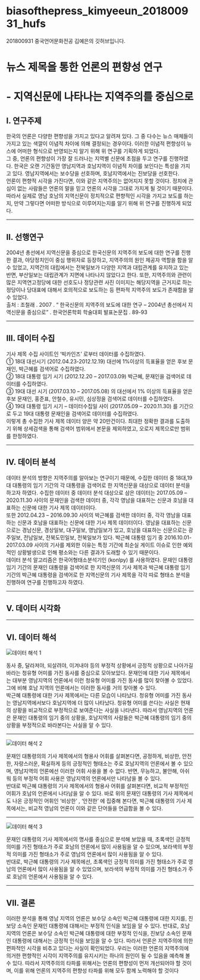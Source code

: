 # biasofthepress_kimyeeun_201800931_hufs
201800931 중국언어문화전공 김예은의 깃허브입니다.

# 뉴스 제목을 통한 언론의 편향성 연구
# - 지역신문에 나타나는 지역주의를 중심으로

## Ⅰ. 연구주제

한국의 언론은 다양한 편향성을 가지고 있다고 알려져 있다. 그 중 다수는 뉴스 매체들이 가지고 있는 색깔이 이념적 차이에 의해 결정되는 경우이다. 이러한 이념적 편향성이 뉴스에 어떠한 형식으로 반영되는지 알기 위해 위 연구를 기획하게 되었다.    
그 중, 언론의 편향성이 가장 잘 드러나는 지역별 신문에 초점을 두고 연구를 진행하였다. 한국은 오랜 기간동안 영남지역과 호남지역이 이념적 차이를 보인다는 특성을 가지고 있다. 영남지역에서는 보수당을 선호하며, 호남지역에서는 진보당을 선호한다.   
언론이 편향적 시각을 가진다면, 이와 같은 지역주의는 없어지지 못할 것이다. 정치에 관심이 없는 사람들은 언론의 말을 믿고 언론의 시각을 그대로 가지게 될 것이기 때문이다. 따라서 실제로 영남 호남의 지역신문이 정치적으로 편향적인 시각을 가지고 보도를 하는지, 만약 그렇다면 어떠한 방식으로 이루어지는지를 알기 위해 위 연구를 진행하게 되었다. 

---
## Ⅱ. 선행연구
2004년 총선에서 지역신문을 중심으로 한국신문의 지역주의 보도에 대한 연구를 진행한 결과, 야당정치인이 중심 행위자로 등장하고, 지역주의의 원인 제공자 역할을 함을 알 수 있었고, 지역간의 대립에서는 전북일보가 다양한 지역과 대립관계를 유지하고 있는 반면, 부산일보는 대립관계가 지면에 나타나지 않았다고 한다. 또한, 지역주의와 관련이 많은 지역연고정당에 대한 선호도나 정당관련 사진 이미지는 해당지역을 근거지로 하는 정당이나 당대표에 대해서 호의적으로 보도하는 등 편파적 지역주의 보도가 존재함을 알 수 있었다.    
출처 : 조철래 . 2007 . “ 한국신문의 지역주의 보도에 대한 연구 – 2004년 총선에서 지역신문을 중심으로” . 한국언론학회 학술대회 발표논문집 . 89-93

---
## Ⅲ. 데이터 수집 
기사 제목 수집 사이트인 ‘빅카인즈’ 로부터 데이터를 수집하였다.    
① 18대 대선시기 (2012.04.23-2012.12.19) 대선에 1%이상의 득표율을 얻은 후보 문재인, 박근혜를 검색어로 수집하였다.   
② 18대 대통령 임기 시기 (2012.12.20 – 2017.03.09) 박근혜, 문재인을 검색어로 데이터를 수집하였다.    
③ 19대 대선 시기 (2017.03.10 – 2017.05.08) 의 대선에서 1% 이상의 득표율을 얻은 후보 문재인, 홍준표, 안철수, 유시민, 심상정을 검색어로 데이터를 수집하였다.    
④ 19대 대통령 임기 시기 – 데이터수집일 사이 (2017.05.09 – 2020.11.30) 를 기간으로 두고 19대 대통령 문재인을 검색어로 데이터를 수집하였다.    
이렇게 총 수집한 기사 제목 데이터 양은 약 20만건이다. 최대한 정확한 결과를 도출하기 위해 상세검색을 통해 검색어 범위에서 본문을 제외하였고, 오로지 제목으로만 범위를 한정하였다.
   
---
## Ⅳ. 데이터 분석 
데이터 분석의 방향은 지역주의를 알아보는 연구이기 때문에, 수집한 데이터 중 18대,19대 대통령의 임기 기간의 각 대통령을 검색어로 한 지역신문을 대상으로 데이터 분석을 하고자 하였다. 수집한 데이터 중 데이터 분석 대상으로 삼은 데이터는 2017.05.09 – 2020.11.30 사이의 문재인을 검색한 데이터 중, 각각 영남을 대표하는 신문과 호남을 대표하는 신문에 대한 기사 제목 데이터이다.      
또한 2012.04.23 – 2016.09.30 사이의 박근혜를 검색한 데이터 중, 각각 영남을 대표하는 신문과 호남을 대표하는 신문에 대한 기사 제목 데이터이다. 영남을 대표하는 신문으로는 경남신문, 경상일보, 대구일보, 영남일보가 있고, 호남을 대표하는 신문으로는 광주일보, 전남일보, 전북도민일보, 전북일보가 있다. 박근혜 대통령 임기 중 2016.10.01-2017.03.09 사이의 기사를 제외한 이유는 특정 기간에 최순실 게이트 이슈로 인한 예외적인 상황발생으로 인해 평소와는 다른 결과가 도래할 수 있기 때문이다.    
 데이터 분석 알고리즘은 한국어형태소분석기인 (konlpy) 를 사용하였다. 문재인 대통령 임기 기간의 문재인 대통령을 검색어로 한 지역신문의 기사 제목과 박근혜 대통령 임기 기간의 박근혜 대통령을 검색어로 한 지역신문의 기사 제목을 각각 따로 형태소 분석을 진행하여 연구를 진행하고자 하였다.
 
 ---
 ## Ⅴ. 데이터 시각화
 


---
## Ⅵ. 데이터 해석

![데이터 해석 1](https://user-images.githubusercontent.com/74239843/102807655-69c3e000-4402-11eb-9b9f-5854a9eed653.jpg)

동사 중, 달라져야, 되살려야, 이겨내야 등의 부정적 상황에서 긍정적 상황으로 나아가길 바라는 청유형 어미를 가진 동사를 중심으로 모아보았다. 문재인에 대한 기사 제목에서는 대부분 영남지역의 언론에서 이런 청유형 어미를 가진 동사를 많이 찾아볼 수 있었다. 그에 비해 호남 지역의 언론에서는 이러한 동사를 거의 찾아볼 수 있다.   
 박근혜 대통령에 대한 기사 제목에서는 다른 모습이 나타났다. 청유형 어미를 가진 동사는 영남지역에서보다 호남지역에 더 많이 나타났다. 청유형 어미를 쓴다는 사실은 현재의 상황을 비교적으로 부정적으로 보여준다는 사실을 나타낸다. 따라서 영남지역의 언론은 문재인 대통령의 임기 중의 상황을, 호남지역의 사람들은 박근혜 대통령의 임기 중의 상황을 부정적으로 바라본다는 사실을 알 수 있다.
 
 ---
 ![데이터 해석 2](https://user-images.githubusercontent.com/74239843/102807690-7ba58300-4402-11eb-82d1-80e91eade5b1.jpg)
 
 문재인 대통령의의 기사 제목에서의 형용사 어휘를 살펴본다면, 공정하게, 비상한, 안전한, 자랑스러운, 확실하게 등의 긍정적인 형태소는 주로 호남지역의 언론에서 볼 수 있으며, 영남지역의 언론에선 이러한 어휘 사용을 볼 수 없다. 반면, 무능하고, 불안해, 아쉬워 등의 부정적 어휘 사용은 영남지역의 언론에서만 나타남을 볼 수 있다.   
 반대로 박근혜 대통령의 기사 제목에서의 형용사 어휘를 살펴본다면, 비교적 부정적인 어휘가 호남의 언론에서 나타남을 알 수 있다. 바로 위의 문재인 대통령의 기사 제목에서도 나온 긍정적인 어휘인 ‘비상한’ , ‘안전한’ 에 집중해 본다면, 박근혜 대통령의 기사 제목에서는, 비교적 영남의 언론이 이와 같은 단어들을 언급함을 볼 수 있다. 
 
 ---
 ![데이터 해석 3](https://user-images.githubusercontent.com/74239843/102807736-89f39f00-4402-11eb-84b3-88a84d7e60f7.jpg)
 
 문재인 대통령의 기사 제목에서의 명사를 중심으로 분석해 보았을 때, 초록색인 긍정적 의미를 가진 형태소가 주로 호남의 언론에서 많이 사용됨을 알 수 있으며, 보라색의 부정적 의미를 가진 형태소가 주로 영남의 언론에서 많이 사용됨을 알 수 있다.    
 반대로, 박근혜 대통령의 기사 제목에선, 초록색인 긍정적 의미를 가진 형태소가 주로 영남의 언론에서 많이 사용됨을 알 수 있었으며, 보라색의 부정적 의미를 가진 형태소가 주로 호남의 언론에서 사용됨을 알 수 있다.
 
 ---
 ## Ⅶ. 결론 
 
 이러한 분석을 통해 영남 지역의 언론은 보수당 소속인 박근혜 대통령에 대한 지지를, 진보당 소속인 문재인 대통령에 대해서는 부정적 인식을 보임을 알 수 있다. 반대로, 호남 지역의 언론은 보수당 소속인 박근혜 대통령에 대한 부정적 인식을, 진보당 소속인 문재인 대통령에 대해서는 긍정적 인식을 보임을 알 수 있다. 따라서 언론은 지역주의에 의한 편파적인 시각을 비추고 있다는 사실이 확인되었다. 우리는 이러한 언론의 지역주의에 의거한 편향적인 시각이 지역주의를 유지시키는 하나의 원인이 될 수 있음을 예측해 볼 수 있다. 따라서 지역주의의 타파를 위해서는 언론의 편향성이 먼저 개선되어야 할 것이며, 이를 위해 언론의 지역주의 편향성 타파를 위해 모두 함께 노력해야 할 것이다
  
 


